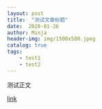 ```yaml
---
layout: post
title:  "测试文章标题"
date:  2020-01-26
author: Minja
header-img: img/1500x500.jpeg
catalog: true
tags:
    - test1
    - test2
---
```


测试正文

[link](nothing)